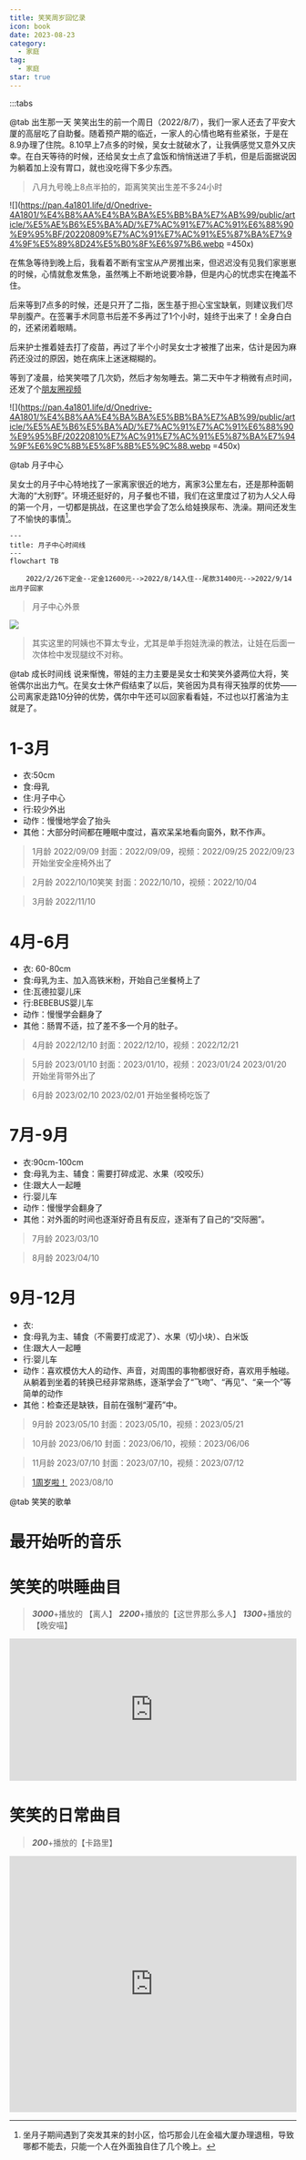 ```yaml
---
title: 笑笑周岁回忆录
icon: book
date: 2023-08-23
category:
  - 家庭
tag:
  - 家庭
star: true
---
```

:::tabs

@tab 出生那一天
笑笑出生的前一个周日（2022/8/7），我们一家人还去了平安大厦的高层吃了自助餐。随着预产期的临近，一家人的心情也略有些紧张，于是在8.9办理了住院。8.10早上7点多的时候，吴女士就破水了，让我俩感觉又意外又庆幸。在白天等待的时候，还给吴女士点了盒饭和悄悄送进了手机，但是后面据说因为躺着加上没有胃口，就也没吃得下多少东西。

> 八月九号晚上8点半拍的，距离笑笑出生差不多24小时

![](https://pan.4a1801.life/d/Onedrive-4A1801/%E4%B8%AA%E4%BA%BA%E5%BB%BA%E7%AB%99/public/article/%E5%AE%B6%E5%BA%AD/%E7%AC%91%E7%AC%91%E6%88%90%E9%95%BF/20220809%E7%AC%91%E7%AC%91%E5%87%BA%E7%94%9F%E5%89%8D24%E5%B0%8F%E6%97%B6.webp =450x)

在焦急等待到晚上后，我看着不断有宝宝从产房推出来，但迟迟没有见我们家崽崽的时候，心情就愈发焦急，虽然嘴上不断地说要冷静，但是内心的忧虑实在掩盖不住。

后来等到7点多的时候，还是只开了二指，医生基于担心宝宝缺氧，则建议我们尽早剖腹产。在签署手术同意书后差不多再过了1个小时，娃终于出来了！全身白白的，还紧闭着眼睛。

后来护士推着娃去打了疫苗，再过了半个小时吴女士才被推了出来，估计是因为麻药还没过的原因，她在病床上迷迷糊糊的。

等到了凌晨，给笑笑喂了几次奶，然后才匆匆睡去。第二天中午才稍微有点时间，还发了个[朋友圈视频](https://pan.4a1801.life/Onedrive-4A1801/%E4%B8%AA%E4%BA%BA%E5%BB%BA%E7%AB%99/assets/article/%E5%AE%B6%E5%BA%AD/%E7%AC%91%E7%AC%91%E6%88%90%E9%95%BF/20220810%E7%AC%91%E7%AC%91%E5%87%BA%E7%94%9F%E6%9C%8B%E5%8F%8B%E5%9C%88.mp4)

![](https://pan.4a1801.life/d/Onedrive-4A1801/%E4%B8%AA%E4%BA%BA%E5%BB%BA%E7%AB%99/public/article/%E5%AE%B6%E5%BA%AD/%E7%AC%91%E7%AC%91%E6%88%90%E9%95%BF/20220810%E7%AC%91%E7%AC%91%E5%87%BA%E7%94%9F%E6%9C%8B%E5%8F%8B%E5%9C%88.webp =450x)

@tab 月子中心

吴女士的月子中心特地找了一家离家很近的地方，离家3公里左右，还是那种面朝大海的“大别野”。环境还挺好的，月子餐也不错，我们在这里度过了初为人父人母的第一个月，一切都是挑战，在这里也学会了怎么给娃换尿布、洗澡。期间还发生了不愉快的事情[^1]。

```mermaid
---
title: 月子中心时间线
---
flowchart TB

    2022/2/26下定金--定金12600元-->2022/8/14入住--尾款31400元-->2022/9/14出月子回家

```

> 月子中心外景

![](https://pan.4a1801.life/d/Onedrive-4A1801/%E4%B8%AA%E4%BA%BA%E5%BB%BA%E7%AB%99/public/article/%E5%AE%B6%E5%BA%AD/%E7%AC%91%E7%AC%91%E6%88%90%E9%95%BF/20220820%E6%9C%88%E5%AD%90%E4%B8%AD%E5%BF%83%E5%A4%96%E6%99%AF.webp)

> 其实这里的阿姨也不算太专业，尤其是单手抱娃洗澡的教法，让娃在后面一次体检中发现腿纹不对称。

@tab 成长时间线
说来惭愧，带娃的主力主要是吴女士和笑笑外婆两位大将，笑爸偶尔出出力气。在吴女士休产假结束了以后，笑爸因为具有得天独厚的优势——公司离家走路10分钟的优势，偶尔中午还可以回家看看娃，不过也以打酱油为主就是了。

# 1-3月

* 衣:50cm
* 食:母乳
* 住:月子中心
* 行:较少外出
* 动作：慢慢地学会了抬头
* 其他：大部分时间都在睡眠中度过，喜欢呆呆地看向窗外，默不作声。

> 1月龄 2022/09/09
> 封面：2022/09/09，视频：2022/09/25
> 2022/09/23 开始坐安全座椅外出了
<VideoPlayer 
src="https://pan.4a1801.life/d/Onedrive-4A1801/%E4%B8%AA%E4%BA%BA%E5%BB%BA%E7%AB%99/public/article/%E5%AE%B6%E5%BA%AD/%E7%AC%91%E7%AC%91%E6%88%90%E9%95%BF/20220925%E7%AC%91%E7%AC%91.mp4"
poster="https://pan.4a1801.life/d/Onedrive-4A1801/%E4%B8%AA%E4%BA%BA%E5%BB%BA%E7%AB%99/public/article/%E5%AE%B6%E5%BA%AD/%E7%AC%91%E7%AC%91%E6%88%90%E9%95%BF/20220909%E7%AC%91%E7%AC%91-1%E6%9C%88%E9%BE%84.webp" />




> 2月龄 2022/10/10笑笑
> 封面：2022/10/10，视频：2022/10/04

<VideoPlayer 
src="https://pan.4a1801.life/d/Onedrive-4A1801/%E4%B8%AA%E4%BA%BA%E5%BB%BA%E7%AB%99/public/article/%E5%AE%B6%E5%BA%AD/%E7%AC%91%E7%AC%91%E6%88%90%E9%95%BF/20221004%E7%AC%91%E7%AC%91-2%E6%9C%88%E9%BE%84.mp4"
poster="https://pan.4a1801.life/d/Onedrive-4A1801/%E4%B8%AA%E4%BA%BA%E5%BB%BA%E7%AB%99/public/article/%E5%AE%B6%E5%BA%AD/%E7%AC%91%E7%AC%91%E6%88%90%E9%95%BF/20221010%E7%AC%91%E7%AC%91-2%E6%9C%88%E9%BE%84.webp" />



> 3月龄 2022/11/10
<VideoPlayer 
src="https://pan.4a1801.life/d/Onedrive-4A1801/%E4%B8%AA%E4%BA%BA%E5%BB%BA%E7%AB%99/public/article/%E5%AE%B6%E5%BA%AD/%E7%AC%91%E7%AC%91%E6%88%90%E9%95%BF/20221110%E7%AC%91%E7%AC%91-3%E6%9C%88%E9%BE%84.mp4"
poster="https://pan.4a1801.life/d/Onedrive-4A1801/%E4%B8%AA%E4%BA%BA%E5%BB%BA%E7%AB%99/public/article/%E5%AE%B6%E5%BA%AD/%E7%AC%91%E7%AC%91%E6%88%90%E9%95%BF/20221110%E7%AC%91%E7%AC%91-3%E6%9C%88%E9%BE%84.webp" />



# 4月-6月

* 衣: 60-80cm
* 食:母乳为主、加入高铁米粉，开始自己坐餐椅上了
* 住:瓦德拉婴儿床
* 行:BEBEBUS婴儿车
* 动作：慢慢学会翻身了
* 其他：肠胃不适，拉了差不多一个月的肚子。

> 4月龄 2022/12/10
> 封面：2022/12/10，视频：2022/12/21

<VideoPlayer 
src="https://pan.4a1801.life/d/Onedrive-4A1801/%E4%B8%AA%E4%BA%BA%E5%BB%BA%E7%AB%99/public/article/%E5%AE%B6%E5%BA%AD/%E7%AC%91%E7%AC%91%E6%88%90%E9%95%BF/20221221%E7%AC%91%E7%AC%91-4%E6%9C%88%E9%BE%84.mp4"
poster="https://pan.4a1801.life/d/Onedrive-4A1801/%E4%B8%AA%E4%BA%BA%E5%BB%BA%E7%AB%99/public/article/%E5%AE%B6%E5%BA%AD/%E7%AC%91%E7%AC%91%E6%88%90%E9%95%BF/20221210%E7%AC%91%E7%AC%91-4%E6%9C%88%E9%BE%84.webp" />



> 5月龄 2023/01/10
> 封面：2023/01/10，视频：2023/01/24
> 2023/01/20 开始坐背带外出了
<VideoPlayer 
src="https://pan.4a1801.life/d/Onedrive-4A1801/%E4%B8%AA%E4%BA%BA%E5%BB%BA%E7%AB%99/public/article/%E5%AE%B6%E5%BA%AD/%E7%AC%91%E7%AC%91%E6%88%90%E9%95%BF/20230124%E7%AC%91%E7%AC%91-5%E6%9C%88%E9%BE%84.mp4"
poster="https://pan.4a1801.life/d/Onedrive-4A1801/%E4%B8%AA%E4%BA%BA%E5%BB%BA%E7%AB%99/public/article/%E5%AE%B6%E5%BA%AD/%E7%AC%91%E7%AC%91%E6%88%90%E9%95%BF/20230110%E7%AC%91%E7%AC%91-5%E6%9C%88%E9%BE%84.webp" />

> 6月龄 2023/02/10
> 2023/02/01 开始坐餐椅吃饭了
<VideoPlayer 
src="https://pan.4a1801.life/d/Onedrive-4A1801/%E4%B8%AA%E4%BA%BA%E5%BB%BA%E7%AB%99/public/article/%E5%AE%B6%E5%BA%AD/%E7%AC%91%E7%AC%91%E6%88%90%E9%95%BF/20230210%E7%AC%91%E7%AC%91-6%E6%9C%88%E9%BE%84.mp4"
poster="https://pan.4a1801.life/d/Onedrive-4A1801/%E4%B8%AA%E4%BA%BA%E5%BB%BA%E7%AB%99/public/article/%E5%AE%B6%E5%BA%AD/%E7%AC%91%E7%AC%91%E6%88%90%E9%95%BF/20230210%E7%AC%91%E7%AC%91-6%E6%9C%88%E9%BE%84.webp" />


# 7月-9月

* 衣:90cm-100cm
* 食:母乳为主、辅食：需要打碎成泥、水果（咬咬乐）
* 住:跟大人一起睡
* 行:婴儿车
* 动作：慢慢学会翻身了
* 其他：对外面的时间也逐渐好奇且有反应，逐渐有了自己的“交际圈”。

> 7月龄 2023/03/10
<VideoPlayer 
src="https://pan.4a1801.life/d/Onedrive-4A1801/%E4%B8%AA%E4%BA%BA%E5%BB%BA%E7%AB%99/public/article/%E5%AE%B6%E5%BA%AD/%E7%AC%91%E7%AC%91%E6%88%90%E9%95%BF/20230310%E7%AC%91%E7%AC%91-7%E6%9C%88%E9%BE%84.mp4"
poster="https://pan.4a1801.life/d/Onedrive-4A1801/%E4%B8%AA%E4%BA%BA%E5%BB%BA%E7%AB%99/public/article/%E5%AE%B6%E5%BA%AD/%E7%AC%91%E7%AC%91%E6%88%90%E9%95%BF/20230310%E7%AC%91%E7%AC%91-7%E6%9C%88%E9%BE%84.webp" />

> 8月龄 2023/04/10
<VideoPlayer 
src="https://pan.4a1801.life/d/Onedrive-4A1801/%E4%B8%AA%E4%BA%BA%E5%BB%BA%E7%AB%99/public/article/%E5%AE%B6%E5%BA%AD/%E7%AC%91%E7%AC%91%E6%88%90%E9%95%BF/20230410%E7%AC%91%E7%AC%91-8%E6%9C%88%E9%BE%84.mp4"
poster="https://pan.4a1801.life/d/Onedrive-4A1801/%E4%B8%AA%E4%BA%BA%E5%BB%BA%E7%AB%99/public/article/%E5%AE%B6%E5%BA%AD/%E7%AC%91%E7%AC%91%E6%88%90%E9%95%BF/20230410%E7%AC%91%E7%AC%91-8%E6%9C%88%E9%BE%84.webp" />


# 9月-12月

* 衣:
* 食:母乳为主、辅食（不需要打成泥了）、水果（切小块）、白米饭
* 住:跟大人一起睡
* 行:婴儿车
* 动作：喜欢模仿大人的动作、声音，对周围的事物都很好奇，喜欢用手触碰。从躺着到坐着的转换已经非常熟练，逐渐学会了“飞吻”、“再见”、“亲一个”等简单的动作
* 其他：检查还是缺铁，目前在强制“灌药”中。

> 9月龄 2023/05/10
> 封面：2023/05/10，视频：2023/05/21
<VideoPlayer 
src="https://pan.4a1801.life/d/Onedrive-4A1801/%E4%B8%AA%E4%BA%BA%E5%BB%BA%E7%AB%99/public/article/%E5%AE%B6%E5%BA%AD/%E7%AC%91%E7%AC%91%E6%88%90%E9%95%BF/20230521%E7%AC%91%E7%AC%91-9%E6%9C%88%E9%BE%84.mp4"
poster="https://pan.4a1801.life/d/Onedrive-4A1801/%E4%B8%AA%E4%BA%BA%E5%BB%BA%E7%AB%99/public/article/%E5%AE%B6%E5%BA%AD/%E7%AC%91%E7%AC%91%E6%88%90%E9%95%BF/20230510%E7%AC%91%E7%AC%91-9%E6%9C%88%E9%BE%84.webp" />

> 10月龄 2023/06/10
> 封面：2023/06/10，视频：2023/06/06
<VideoPlayer 
src="https://pan.4a1801.life/d/Onedrive-4A1801/%E4%B8%AA%E4%BA%BA%E5%BB%BA%E7%AB%99/public/article/%E5%AE%B6%E5%BA%AD/%E7%AC%91%E7%AC%91%E6%88%90%E9%95%BF/20230606%E7%AC%91%E7%AC%91-10%E6%9C%88%E9%BE%84.mp4"
poster="https://pan.4a1801.life/d/Onedrive-4A1801/%E4%B8%AA%E4%BA%BA%E5%BB%BA%E7%AB%99/public/article/%E5%AE%B6%E5%BA%AD/%E7%AC%91%E7%AC%91%E6%88%90%E9%95%BF/20230610%E7%AC%91%E7%AC%91-10%E6%9C%88%E9%BE%84.webp" />

> 11月龄 2023/07/10
> 封面：2023/07/10，视频：2023/07/12
<VideoPlayer 
src="https://pan.4a1801.life/d/Onedrive-4A1801/%E4%B8%AA%E4%BA%BA%E5%BB%BA%E7%AB%99/public/article/%E5%AE%B6%E5%BA%AD/%E7%AC%91%E7%AC%91%E6%88%90%E9%95%BF/20230712%E7%AC%91%E7%AC%91-11%E6%9C%88%E9%BE%84.mp4"
poster="https://pan.4a1801.life/d/Onedrive-4A1801/%E4%B8%AA%E4%BA%BA%E5%BB%BA%E7%AB%99/public/article/%E5%AE%B6%E5%BA%AD/%E7%AC%91%E7%AC%91%E6%88%90%E9%95%BF/20230710%E7%AC%91%E7%AC%91-11%E6%9C%88%E9%BE%84.webp" />


> [1周岁啦！](/家庭/笑笑/笑笑一周岁) 2023/08/10


<VideoPlayer 
src="https://pan.4a1801.life/d/Onedrive-4A1801/%E4%B8%AA%E4%BA%BA%E5%BB%BA%E7%AB%99/public/article/%E5%AE%B6%E5%BA%AD/%E7%AC%91%E7%AC%91%E6%88%90%E9%95%BF/20230810%E7%AC%91%E7%AC%91%E6%8A%93%E5%91%A8.MOV"
poster="https://pan.4a1801.life/d/Onedrive-4A1801/%E4%B8%AA%E4%BA%BA%E5%BB%BA%E7%AB%99/public/article/%E5%AE%B6%E5%BA%AD/%E7%AC%91%E7%AC%91%E6%88%90%E9%95%BF/20230810%E7%AC%91%E7%AC%91%E6%8A%93%E5%91%A8.webp" />


[^1]: 坐月子期间遇到了突发其来的封小区，恰巧那会儿在金福大厦办理退租，导致哪都不能去，只能一个人在外面独自住了几个晚上。
    
@tab 笑笑的歌单

# 最开始听的音乐
<AudioPlayer
src="/assets/audio/笑笑婴儿床铃声.m4a"
title="笑笑婴儿床铃声"
width=100%
poster="/logo2.webp"
/>

# 笑笑的哄睡曲目
> ***3000***+播放的 【离人】
> ***2200***+播放的【这世界那么多人】
> ***1300***+播放的【晚安喵】



<iframe frameborder="no" border="0" marginwidth="0" marginheight="0" width=100% height=250 src="https://music.163.com/outchain/player?type=0&id=7686612545&auto=0"></iframe>

# 笑笑的日常曲目
> ***200***+播放的【卡路里】
<iframe frameborder="no" border="0" marginwidth="0" marginheight="0" width=100% height=450 src="https://music.163.com/outchain/player?type=0&id=8701979502&auto=0"></iframe>
